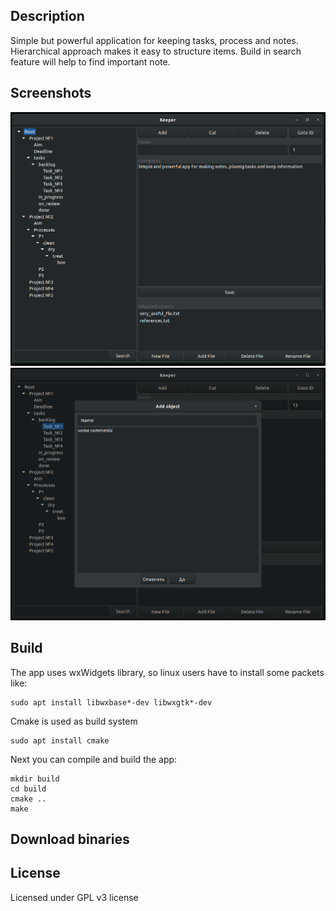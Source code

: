 ## Description
Simple but powerful application for keeping tasks, process and notes.
Hierarchical approach makes it easy to structure items. Build in search feature 
will help to find important note.

## Screenshots
![](./screenshots/screenshot_main.png)
![](./screenshots/screenshot_new_item.png)

## Build
The app uses wxWidgets library, so linux users have to install some packets like:
```
sudo apt install libwxbase*-dev libwxgtk*-dev
```
Cmake is used as build system
```
sudo apt install cmake
```
Next you can compile and build the app:
```
mkdir build
cd build
cmake ..
make
```
## Download binaries


## License

Licensed under GPL v3 license